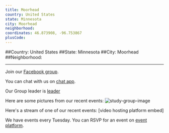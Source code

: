 ```yaml
---
title: Moorhead
country: United States
state: Minnesota
city: Moorhead
neighborhood: 
coordinates: 46.873908, -96.753867
plusCode:
---
```


##Country: United States
##State: Minnesota
##City: Moorhead
##Neighborhood: 
*****
Join our [Facebook group](https://www.facebook.com/groups/free.code.camp.moorhead.nd).

You can chat with us on [chat app]().

Our Group leader is [leader]()

Here are some pictures from our recent events:
![study-group-image]()

Here's a stream of one of our recent events:
[video hosting platform embed]

We have events every Tuesday. You can RSVP for an event on [event platform]().
